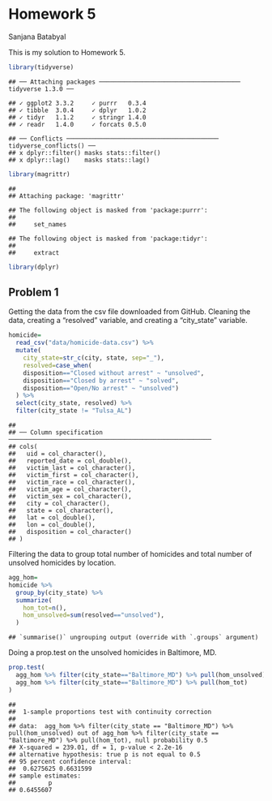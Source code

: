 Homework 5
================
Sanjana Batabyal

This is my solution to Homework 5.

``` r
library(tidyverse)
```

    ## ── Attaching packages ─────────────────────────────────────── tidyverse 1.3.0 ──

    ## ✓ ggplot2 3.3.2     ✓ purrr   0.3.4
    ## ✓ tibble  3.0.4     ✓ dplyr   1.0.2
    ## ✓ tidyr   1.1.2     ✓ stringr 1.4.0
    ## ✓ readr   1.4.0     ✓ forcats 0.5.0

    ## ── Conflicts ────────────────────────────────────────── tidyverse_conflicts() ──
    ## x dplyr::filter() masks stats::filter()
    ## x dplyr::lag()    masks stats::lag()

``` r
library(magrittr)
```

    ## 
    ## Attaching package: 'magrittr'

    ## The following object is masked from 'package:purrr':
    ## 
    ##     set_names

    ## The following object is masked from 'package:tidyr':
    ## 
    ##     extract

``` r
library(dplyr)
```

## Problem 1

Getting the data from the csv file downloaded from GitHub. Cleaning the
data, creating a “resolved” variable, and creating a “city\_state”
variable.

``` r
homicide=
  read_csv("data/homicide-data.csv") %>%
  mutate(
    city_state=str_c(city, state, sep="_"),
    resolved=case_when(
    disposition=="Closed without arrest" ~ "unsolved",
    disposition=="Closed by arrest" ~ "solved",
    disposition=="Open/No arrest" ~ "unsolved")
  ) %>%
  select(city_state, resolved) %>%
  filter(city_state != "Tulsa_AL")
```

    ## 
    ## ── Column specification ────────────────────────────────────────────────────────
    ## cols(
    ##   uid = col_character(),
    ##   reported_date = col_double(),
    ##   victim_last = col_character(),
    ##   victim_first = col_character(),
    ##   victim_race = col_character(),
    ##   victim_age = col_character(),
    ##   victim_sex = col_character(),
    ##   city = col_character(),
    ##   state = col_character(),
    ##   lat = col_double(),
    ##   lon = col_double(),
    ##   disposition = col_character()
    ## )

Filtering the data to group total number of homicides and total number
of unsolved homicides by location.

``` r
agg_hom=
homicide %>%
  group_by(city_state) %>%
  summarize(
    hom_tot=n(),
    hom_unsolved=sum(resolved=="unsolved"),
  )
```

    ## `summarise()` ungrouping output (override with `.groups` argument)

Doing a prop.test on the unsolved homicides in Baltimore, MD.

``` r
prop.test(
  agg_hom %>% filter(city_state=="Baltimore_MD") %>% pull(hom_unsolved),
  agg_hom %>% filter(city_state=="Baltimore_MD") %>% pull(hom_tot)
)
```

    ## 
    ##  1-sample proportions test with continuity correction
    ## 
    ## data:  agg_hom %>% filter(city_state == "Baltimore_MD") %>% pull(hom_unsolved) out of agg_hom %>% filter(city_state == "Baltimore_MD") %>% pull(hom_tot), null probability 0.5
    ## X-squared = 239.01, df = 1, p-value < 2.2e-16
    ## alternative hypothesis: true p is not equal to 0.5
    ## 95 percent confidence interval:
    ##  0.6275625 0.6631599
    ## sample estimates:
    ##         p 
    ## 0.6455607

